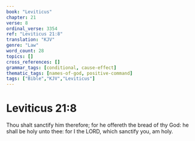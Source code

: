 ```yaml
---
book: "Leviticus"
chapter: 21
verse: 8
ordinal_verse: 3354
ref: "Leviticus 21:8"
translation: "KJV"
genre: "Law"
word_count: 28
topics: []
cross_references: []
grammar_tags: [conditional, cause-effect]
thematic_tags: [names-of-god, positive-command]
tags: ["Bible","KJV","Leviticus"]
---
```


# Leviticus 21:8

Thou shalt sanctify him therefore; for he offereth the bread of thy God: he shall be holy unto thee: for I the LORD, which sanctify you, am holy.
